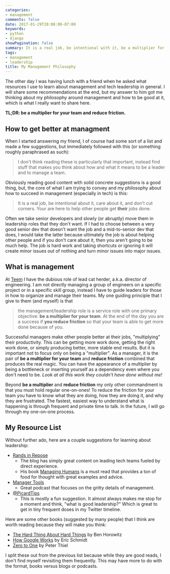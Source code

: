 ```yaml
---
categories:
- management
comments: false
date: 2017-01-29T20:00:00-07:00
keywords:
- python
- django
showPagination: false
summary: It is a real job, be intentional with it, be a multiplier for your team, and finally reduce friction.
tags:
- management
- leadership
title: My Management Philosophy
---
```


The other day I was having lunch with a friend when he asked what resources I
use to learn about management and tech leadership in general. I will share
some recommendations at the end, but my answer to him got me thinking about
my philosophy around management and how to be good at it, which is what I really
want to share here.

__TL;DR: be a multiplier for your team and reduce friction.__

<!--more-->

## How to get better at managment

When I started answering my friend, I of course had some sort of a list and
made a few suggestions, but immediately followed with this (or something
roughly paraphrased as such):

> I don't think reading these is particularly that important, instead
> find stuff that makes you think about how and what it means to be a leader
> and to manage a team.

Obviously reading good content with solid concrete suggestions is a good thing,
but, the core of what I am trying to convey and my philosophy
about how to succeed in management (especially in tech) is this:

> It is a real job, be intentional about it, care about it, and don't
> cut corners.  Your are here to help other people get __their__ jobs done.

Often we take senior developers and slowly (or abruptly) move them in leadership
roles that they don't want.  If I had to choose between a very good senior dev
that doesn't want the job and a mid-to-senior dev that does, I would take the
latter because ultimately the job is about helping other people and if you don't
care about it, then you aren't going to be much help.  The job is hard work
and taking shortcuts or ignoring it will create minor issues out of nothing
and turn minor issues into major issues.

## What is management

At [Teem](https://teem.com) I have the dubious role of lead cat herder, a.k.a.
director of engineering. I am not directly managing a group of engineers on a
specific project or in a specific skill group, instead I have to guide leaders
for those in how to organize and manage their teams. My one guiding principle
that I give to them (and myself) is that

> the management/leadership role is a service role with one primary objective:
> __be a multiplier for your team__. At the end of the day you are a success if
> __you reduce friction__ so that your team is able to get more done because of
> you.

Successful managers make other people better at their jobs, "multiplying" their
productivity.  This can be getting more work done, getting the right work done,
or simply producing better, more stable end results. But it is important not to
focus only on being a "multiplier". As a manager, it is the pair of
__be a multiplier for your team__ and __reduce friction__ combined that produces
the real magic. You can have the appearance of a multiplier by being a bottleneck
or inserting yourself as a dependency even where you don't need to be.
*Look at all this work they couldn't have done without me!*

Beyond __be a multiplier__ and __reduce friction__ my only other
commandment is that you must hold regular one-on-ones! To reduce the friction
for your team you have to know what they are doing, how they are doing it, and
why they are frustrated.  The fastest, easiest way to understand what
is happening is through frequent and private time to talk. In the future, I will
go through my one-on-one process.

## My Resource List

Without further ado, here are a couple suggestions for learning about leadership:

- [Rands in Repose](http://randsinrepose.com/)
    - The blog has simply great content on leading tech teams fueled by direct
      experience.
    - His book [Managing Humans](https://www.amazon.com/Managing-Humans-Humorous-Software-Engineering/dp/1484221575/)
      is a must read that provides a ton of food for thought with great examples
      and advice.
- [Manager Tools](https://www.manager-tools.com/)
    - Great podcast that focuses on the gritty details of management.
- [@PicardTips](https://twitter.com/PicardTips)
    - This is mostly a fun suggestion. It almost always makes me stop
      for a moment and think, "what is good leadership?"  Which is great to get
      in tiny frequent doses in my Twitter timeline.

Here are some other books (suggested by many people) that I think are worth
reading because they will make you think:

- [The Hard Thing About Hard Things](https://www.amazon.com/Hard-Thing-About-Things-Building/dp/0062273205/) by Ben Horowitz
- [How Google Works](https://www.amazon.com/How-Google-Works-Eric-Schmidt/dp/1455582344/) by Eric Schmidt
- [Zero to One](https://www.amazon.com/Zero-One-Notes-Startups-Future/dp/0804139296/) by Peter Thiel

I split these out from the previous list because while they are good reads, I
don't find myself revisiting them frequently.  This may have more to do with the
format, books versus blogs or podcasts.

